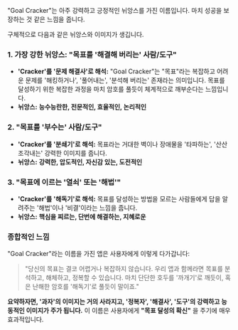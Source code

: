 "Goal Cracker"는 아주 강력하고 긍정적인 뉘앙스를 가진 이름입니다. 마치 성공을 보장하는 것 같은 느낌을 줍니다.

구체적으로 다음과 같은 뉘앙스와 이미지가 생깁니다.

### 1. 가장 강한 뉘앙스: "목표를 '해결해 버리는' 사람/도구"

- **'Cracker'를 '문제 해결사'로 해석:** "Goal Cracker"는 "목표"라는 복잡하고 어려운 문제를 '해킹하거나', '풀어내는', '분석해 버리는' 존재라는 의미입니다. 목표를 달성하기 위한 복잡한 과정을 마치 암호를 풀듯이 체계적으로 깨부순다는 느낌입니다.
- **뉘앙스:** **능수능란한, 전문적인, 효율적인, 논리적인**

### 2. "목표를 '부수는' 사람/도구"

- **'Cracker'를 '분쇄기'로 해석:** 목표라는 거대한 벽이나 장애물을 '타파하는', '산산조각내는' 강력한 이미지를 줍니다.
- **뉘앙스:** **강력한, 압도적인, 자신감 있는, 도전적인**

### 3. "목표에 이르는 '열쇠' 또는 '해법'"

- **'Cracker'를 '해독기'로 해석:** 목표를 달성하는 방법을 모르는 사람들에게 답을 알려주는 '해법'이나 '비결'이라는 느낌을 줍니다.
- **뉘앙스:** **핵심을 찌르는, 단번에 해결하는, 지혜로운**

### 종합적인 느낌

"Goal Cracker"라는 이름을 가진 앱은 사용자에게 이렇게 다가갑니다:

> "당신의 목표는 결코 어렵거나 복잡하지 않습니다. 우리 앱과 함께라면 목표를 분석하고, 해체하고, 정복할 수 있습니다. 마치 단단한 호두를 '까개기'로 깨듯이, 혹은 난해한 암호를 '해독기'로 풀듯이 말이죠."

**요약하자면, '과자'의 이미지는 거의 사라지고, '정복자', '해결사', '도구'의 강력하고 능동적인 이미지가 주가 됩니다.** 이 이름은 사용자에게 **"목표 달성의 확신"** 을 주기에 매우 효과적입니다.